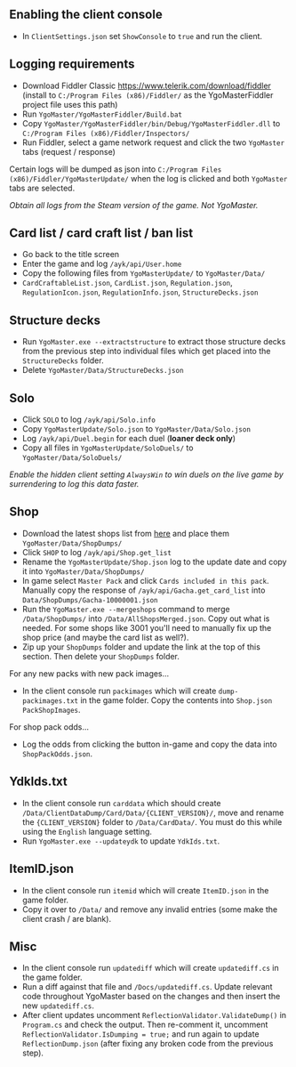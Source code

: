 ## Enabling the client console

- In `ClientSettings.json` set `ShowConsole` to `true` and run the client.

## Logging requirements

- Download Fiddler Classic https://www.telerik.com/download/fiddler (install to `C:/Program Files (x86)/Fiddler/` as the YgoMasterFiddler project file uses this path)
- Run `YgoMaster/YgoMasterFiddler/Build.bat`
- Copy `YgoMaster/YgoMasterFiddler/bin/Debug/YgoMasterFiddler.dll` to `C:/Program Files (x86)/Fiddler/Inspectors/`
- Run Fiddler, select a game network request and click the two `YgoMaster` tabs (request / response)

Certain logs will be dumped as json into `C:/Program Files (x86)/Fiddler/YgoMasterUpdate/` when the log is clicked and both `YgoMaster` tabs are selected.

*Obtain all logs from the Steam version of the game. Not YgoMaster.*

## Card list / card craft list / ban list

- Go back to the title screen
- Enter the game and log `/ayk/api/User.home`
- Copy the following files from `YgoMasterUpdate/` to `YgoMaster/Data/`
- `CardCraftableList.json`, `CardList.json`, `Regulation.json`, `RegulationIcon.json`, `RegulationInfo.json`, `StructureDecks.json`

## Structure decks

- Run `YgoMaster.exe --extractstructure` to extract those structure decks from the previous step into individual files which get placed into the `StructureDecks` folder.
- Delete `YgoMaster/Data/StructureDecks.json`

## Solo

- Click `SOLO` to log `/ayk/api/Solo.info`
- Copy `YgoMasterUpdate/Solo.json` to `YgoMaster/Data/Solo.json`
- Log `/ayk/api/Duel.begin` for each duel (**loaner deck only**)
- Copy all files in `YgoMasterUpdate/SoloDuels/` to `YgoMaster/Data/SoloDuels/`

*Enable the hidden client setting `AlwaysWin` to win duels on the live game by surrendering to log this data faster.*

## Shop

- Download the latest shops list from [here](https://github.com/pixeltris/YgoMaster/issues/129) and place them `YgoMaster/Data/ShopDumps/`
- Click `SHOP` to log `/ayk/api/Shop.get_list`
- Rename the `YgoMasterUpdate/Shop.json` log to the update date and copy it into `YgoMaster/Data/ShopDumps/`
- In game select `Master Pack` and click `Cards included in this pack`. Manually copy the response of `/ayk/api/Gacha.get_card_list` into `Data/ShopDumps/Gacha-10000001.json`
- Run the `YgoMaster.exe --mergeshops` command to merge `/Data/ShopDumps/` into `/Data/AllShopsMerged.json`. Copy out what is needed. For some shops like 3001 you'll need to manually fix up the shop price (and maybe the card list as well?).
- Zip up your `ShopDumps` folder and update the link at the top of this section. Then delete your `ShopDumps` folder.

For any new packs with new pack images...

- In the client console run `packimages` which will create `dump-packimages.txt` in the game folder. Copy the contents into `Shop.json` `PackShopImages`.

For shop pack odds...

- Log the odds from clicking the button in-game and copy the data into `ShopPackOdds.json`.

## YdkIds.txt

- In the client console run `carddata` which should create `/Data/ClientDataDump/Card/Data/{CLIENT_VERSION}/`, move and rename the `{CLIENT_VERSION}` folder to `/Data/CardData/`. You must do this while using the `English` language setting.
- Run `YgoMaster.exe --updateydk` to update `YdkIds.txt`.

## ItemID.json

- In the client console run `itemid` which will create `ItemID.json` in the game folder.
- Copy it over to `/Data/` and remove any invalid entries (some make the client crash / are blank).

## Misc

- In the client console run `updatediff` which will create `updatediff.cs` in the game folder.
- Run a diff against that file and `/Docs/updatediff.cs`. Update relevant code throughout YgoMaster based on the changes and then insert the new `updatediff.cs`.
- After client updates uncomment `ReflectionValidator.ValidateDump()` in `Program.cs` and check the output. Then re-comment it, uncomment `ReflectionValidator.IsDumping = true;` and run again to update `ReflectionDump.json` (after fixing any broken code from the previous step).